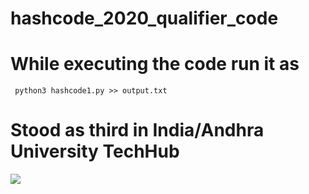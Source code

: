 # hashcode_2020_qualifier_code
# While executing the code run it as 
<code> python3 hashcode1.py >> output.txt </code>
# Stood as third in India/Andhra University TechHub
<img src="Screenshot (4)_LI.png">

